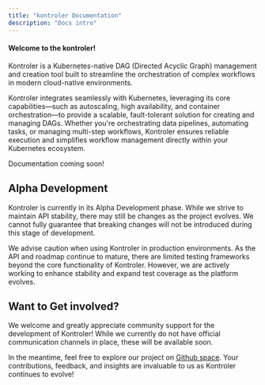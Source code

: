 ```yaml
---
title: "kontroler Documentation"
description: "Docs intro"
---
```


<h4>Welcome to the kontroler!</h4>

Kontroler is a Kubernetes-native DAG (Directed Acyclic Graph) management and creation tool built to streamline the orchestration of complex workflows in modern cloud-native environments.

Kontroler integrates seamlessly with Kubernetes, leveraging its core capabilities—such as autoscaling, high availability, and container orchestration—to provide a scalable, fault-tolerant solution for creating and managing DAGs. Whether you're orchestrating data pipelines, automating tasks, or managing multi-step workflows, Kontroler ensures reliable execution and simplifies workflow management directly within your Kubernetes ecosystem.

Documentation coming soon!

## Alpha Development

Kontroler is currently in its Alpha Development phase. While we strive to maintain API stability, there may still be changes as the project evolves. We cannot fully guarantee that breaking changes will not be introduced during this stage of development.

We advise caution when using Kontroler in production environments. As the API and roadmap continue to mature, there are limited testing frameworks beyond the core functionality of Kontroler. However, we are actively working to enhance stability and expand test coverage as the platform evolves.

## Want to Get involved?

We welcome and greatly appreciate community support for the development of Kontroler! While we currently do not have official communication channels in place, these will be available soon.

In the meantime, feel free to explore our project on <a href="https://github.com/GreedyKomodoDragon/kontroler">Github space</a>. Your contributions, feedback, and insights are invaluable to us as Kontroler continues to evolve!